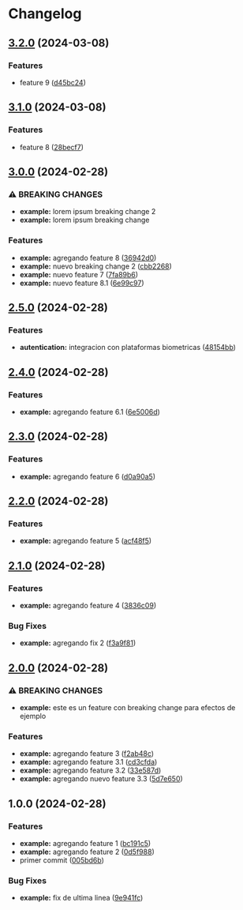 # Changelog

## [3.2.0](https://github.com/carlosxplor/release-please-example/compare/v3.1.0...v3.2.0) (2024-03-08)


### Features

* feature 9 ([d45bc24](https://github.com/carlosxplor/release-please-example/commit/d45bc24c1a20b92b08fbc6e64be3185142fce43c))

## [3.1.0](https://github.com/carlosxplor/release-please-example/compare/v3.0.0...v3.1.0) (2024-03-08)


### Features

* feature 8 ([28becf7](https://github.com/carlosxplor/release-please-example/commit/28becf79ccc16c6bc1f7d4cf66b2881762f00d2f))

## [3.0.0](https://github.com/carlosxplor/release-please-example/compare/v2.5.0...v3.0.0) (2024-02-28)


### ⚠ BREAKING CHANGES

* **example:** lorem ipsum breaking change 2
* **example:** lorem ipsum breaking change

### Features

* **example:** agregando feature 8 ([36942d0](https://github.com/carlosxplor/release-please-example/commit/36942d04f87a1ee34a281bacb838f9ac39677cb9))
* **example:** nuevo breaking change 2 ([cbb2268](https://github.com/carlosxplor/release-please-example/commit/cbb2268b40dd8350eb8e246ef8d26a123086a5d6))
* **example:** nuevo feature 7 ([7fa89b6](https://github.com/carlosxplor/release-please-example/commit/7fa89b6f86d13b7d28854848953ee2c84a1c16bc))
* **example:** nuevo feature 8.1 ([6e99c97](https://github.com/carlosxplor/release-please-example/commit/6e99c977c1622a21ef000c83dee6212911b34367))

## [2.5.0](https://github.com/carlosxplor/release-please-example/compare/v2.4.0...v2.5.0) (2024-02-28)


### Features

* **autentication:** integracion con plataformas biometricas ([48154bb](https://github.com/carlosxplor/release-please-example/commit/48154bb1e3ab19ad255b3f8c32facd284255c323))

## [2.4.0](https://github.com/carlosxplor/release-please-example/compare/v2.3.0...v2.4.0) (2024-02-28)


### Features

* **example:** agregando feature 6.1 ([6e5006d](https://github.com/carlosxplor/release-please-example/commit/6e5006d21906ab80ef7305359cf126279f749f16))

## [2.3.0](https://github.com/carlosxplor/release-please-example/compare/v2.2.0...v2.3.0) (2024-02-28)


### Features

* **example:** agregando feature 6 ([d0a90a5](https://github.com/carlosxplor/release-please-example/commit/d0a90a5c0d829c554a612c48a74133b2908a4371))

## [2.2.0](https://github.com/carlosxplor/release-please-example/compare/v2.1.0...v2.2.0) (2024-02-28)


### Features

* **example:** agregando feature 5 ([acf48f5](https://github.com/carlosxplor/release-please-example/commit/acf48f5907c4346770193b630bc013750bcb5a5f))

## [2.1.0](https://github.com/carlosxplor/release-please-example/compare/v2.0.0...v2.1.0) (2024-02-28)


### Features

* **example:** agregando feature 4 ([3836c09](https://github.com/carlosxplor/release-please-example/commit/3836c096fdf38aebdeb365eb889c924070f7fbc2))


### Bug Fixes

* **example:** agregando fix 2 ([f3a9f81](https://github.com/carlosxplor/release-please-example/commit/f3a9f819e36bca706fa441c276b5512ba9334753))

## [2.0.0](https://github.com/carlosxplor/release-please-example/compare/v1.0.0...v2.0.0) (2024-02-28)


### ⚠ BREAKING CHANGES

* **example:** este es un feature con breaking change para efectos de ejemplo

### Features

* **example:** agregando feature 3 ([f2ab48c](https://github.com/carlosxplor/release-please-example/commit/f2ab48cb353e9d86260cb485ec0f9134da3daf7c))
* **example:** agregando feature 3.1 ([cd3cfda](https://github.com/carlosxplor/release-please-example/commit/cd3cfdaf3b20611268451d465eb89abf9382d7e5))
* **example:** agregando feature 3.2 ([33e587d](https://github.com/carlosxplor/release-please-example/commit/33e587d44d114ae16b98da0a721e19dd91b612ff))
* **example:** agregando nuevo feature 3.3 ([5d7e650](https://github.com/carlosxplor/release-please-example/commit/5d7e6506428c9effe5e1da01f8504c19b3e85e13))

## 1.0.0 (2024-02-28)


### Features

* **example:** agregando feature 1 ([bc191c5](https://github.com/carlosxplor/release-please-example/commit/bc191c5a1da465633df6ba39bcbf44d038a6d233))
* **example:** agregando feature 2 ([0d5f988](https://github.com/carlosxplor/release-please-example/commit/0d5f988c21317a7047a0175ea48828d4e1d1c890))
* primer commit ([005bd6b](https://github.com/carlosxplor/release-please-example/commit/005bd6b4a681e8262833d0fed121dec2cfeb99d1))


### Bug Fixes

* **example:** fix de ultima linea ([9e941fc](https://github.com/carlosxplor/release-please-example/commit/9e941fcbb1ce9a21a2ef783a9fd8d6f1d3a6e3ed))
